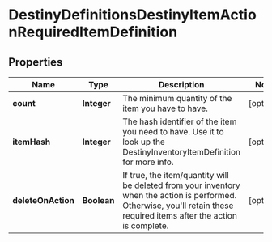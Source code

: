 
# DestinyDefinitionsDestinyItemActionRequiredItemDefinition

## Properties
Name | Type | Description | Notes
------------ | ------------- | ------------- | -------------
**count** | **Integer** | The minimum quantity of the item you have to have. |  [optional]
**itemHash** | **Integer** | The hash identifier of the item you need to have. Use it to look up the DestinyInventoryItemDefinition for more info. |  [optional]
**deleteOnAction** | **Boolean** | If true, the item/quantity will be deleted from your inventory when the action is performed. Otherwise, you&#39;ll retain these required items after the action is complete. |  [optional]



